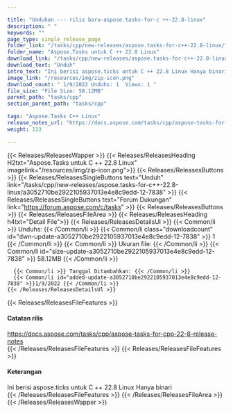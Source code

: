 ```yaml
---

title: "Unduhan --- rilis baru-aspose.tasks-for-c ++-22.8-linux"
description: " "
keywords: ""
page_type: single_release_page
folder_link: "/tasks/cpp/new-releases/aspose.tasks-for-c++-22.8-linux/"
folder_name: "Aspose.Tasks untuk C ++ 22.8 Linux"
download_link: "/tasks/cpp/new-releases/aspose.tasks-for-c++-22.8-linux/a3052710be2922105937013e4e8c9edd-12-7838"
download_text: "Unduh"
intro_text: "Ini berisi aspose.ticks untuk C ++ 22.8 Linux Hanya binari"
image_link: "/resources/img/zip-icon.png"
download_count: " 1/9/2022 Unduhs: 1  Views: 1 "
file_size: "File Size: 58.12MB"
parent_path: "tasks/cpp"
section_parent_path: "tasks/cpp"

tags: "Aspose.Tasks C++ Linux"
release_notes_url: "https://docs.aspose.com/tasks/cpp/aspose-tasks-for-cpp-22-8-release-notes"
weight: 133

---
```


{{< Releases/ReleasesWapper >}}
  {{< Releases/ReleasesHeading H2txt="Aspose.Tasks untuk C ++ 22.8 Linux" imagelink="/resources/img/zip-icon.png">}}
  {{< Releases/ReleasesButtons >}}
    {{< Releases/ReleasesSingleButtons text="Unduh" link="/tasks/cpp/new-releases/aspose.tasks-for-c++-22.8-linux/a3052710be2922105937013e4e8c9edd-12-7838" >}}
    {{< Releases/ReleasesSingleButtons text="Forum Dukungan" link="https://forum.aspose.com/c/tasks" >}}
  {{< Releases/ReleasesButtons >}}
  {{< Releases/ReleasesFileArea >}}
    {{< Releases/ReleasesHeading h4txt="Detail File">}}
    {{< Releases/ReleasesDetailsUl >}}
      {{< Common/li >}} Unduhs: {{< /Common/li >}}
      {{< Common/li class="downloadcount" id="dwn-update-a3052710be2922105937013e4e8c9edd-12-7838" >}} 1 {{< /Common/li >}}
      {{< Common/li >}} Ukuran file: {{< /Common/li >}}
      {{< Common/li id="size-update-a3052710be2922105937013e4e8c9edd-12-7838" >}} 58.12MB {{< /Common/li >}}

      {{< Common/li >}} Tanggal Ditambahkan: {{< /Common/li >}}
      {{< Common/li id="added-update-a3052710be2922105937013e4e8c9edd-12-7838" >}}1/9/2022 {{< /Common/li >}}
    {{< /Releases/ReleasesDetailsUl >}}

  {{< Releases/ReleasesFileFeatures >}}
      <h4>Catatan rilis</h4><div><a href='https://docs.aspose.com/tasks/cpp/aspose-tasks-for-cpp-22-8-release-notes'>https://docs.aspose.com/tasks/cpp/aspose-tasks-for-cpp-22-8-release-notes</a></div>
  {{< /Releases/ReleasesFileFeatures >}}
  {{< Releases/ReleasesFileFeatures >}}
      <h4>Keterangan</h4><div class="HTMLDescription">Ini berisi aspose.ticks untuk C ++ 22.8 Linux Hanya binari</div>
  {{< /Releases/ReleasesFileFeatures >}}
 {{< /Releases/ReleasesFileArea >}}
{{< /Releases/ReleasesWapper >}}


